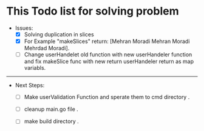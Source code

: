 # This Todo list for solving problem 
* Issues: 
    - [x] Solving duplication in slices 
    - [x] For Example "makeSlices" return:  [Mehran Moradi Mehran Moradi Mehrdad Moradi].
    - [ ] Change userHandelet old function with new userHandeler function and fix makeSlice func with new return userHandeler return as map variabls. 
    
---

* Next Steps: 
    - [ ] Make userValidation Function and sperate them to cmd directory . 
    - [ ] cleanup main.go file . 
    - [ ] make build directory .

